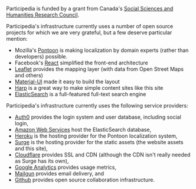 Participedia is funded by a grant from Canada's [Social Sciences and Humanities Research Council](http://www.sshrc-crsh.gc.ca/).

Participedia's infrastructure currently uses a number of open source projects
for which we are very grateful, but a few deserve particular mention:

* Mozilla's [Pontoon](http://mozilla-pontoon.readthedocs.io/en/latest/) is making
localization by domain experts (rather than developers) possible.
* Facebook's [React](https://reactjs.com) simplified the front-end architecture
* [Leaflet](https://leafletjs.com) provides the mapping layer (with data from Open Street Maps and others)
* [Material-UI](https://material-ui.com) made it easy to build the layout
* [Harp](http://harpjs.com/) is a great way to make simple content sites like this site
* [ElasticSearch](https://github.com/elastic/elasticsearch) is a full-featured full-text search engine

Participedia's infrastructure currently uses the following service providers:

* [Auth0](https://auth0.com) provides the login system and user database, including social login,
* [Amazon Web Services](https://aws.amazon.com) host the ElasticSearch database,
* [Heroku](https://heroku.com) is the hosting provider for the Pontoon localization system,
* [Surge](https://surge.sh) is the hosting provider for the static assets (the website assets and this site),
* [Cloudflare](https://cloudflare.com) provides SSL and CDN (although the CDN isn't really needed as Surge has its own),
* [Google Analytics](https://analytics.google.com) provides usage metrics,
* [Mailgun](https://mailgun.com) provides email delivery, and
* [Github](https://github.com) provides open source collaboration infrastructure.
